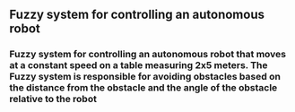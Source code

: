 ## Fuzzy system for controlling an autonomous robot
### Fuzzy system for controlling an autonomous robot that moves at a constant speed on a table measuring 2x5 meters. The Fuzzy system is responsible for avoiding obstacles based on the distance from the obstacle and the angle of the obstacle relative to the robot 
